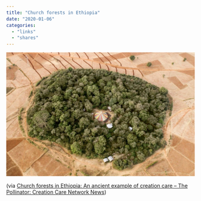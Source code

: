 ```yaml
---
title: "Church forests in Ethiopia"
date: "2020-01-06"
categories: 
  - "links"
  - "shares"
---
```


![](images/eb734c5a8a4d2bb8c4df5ce953b098df41392305-1024x673.jpg)

(via [Church forests in Ethiopia: An ancient example of creation care – The Pollinator: Creation Care Network News](http://news.lwccn.com/index.php/2019/12/31/church-forests-in-ethiopia-an-ancient-example-of-creation-care/))
